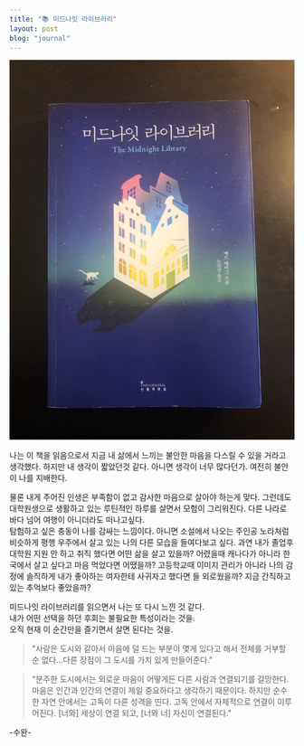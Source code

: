 ```yaml
---
title: "📚 미드나잇 라이브러리"
layout: post
blog: "journal"
---
```


![midnight](/assets/midnight.jpeg)

나는 이 책을 읽음으로서 지금 내 삶에서 느끼는 불안한 마음을 다스릴 수 있을 거라고 생각했다. 하지만 내 생각이 짧았던것 같다. 아니면 생각이 너무 많다던가. 여전히 불안이 나를 지배한다.   

물론 내게 주어진 인생은 부족함이 없고 감사한 마음으로 살아야 하는게 맞다. 그런데도 대학원생으로 생활하고 있는 루틴적인 하루를 살면서 모험이 그리워진다. 다른 나라로 바다 넘어 여행이 아니더라도 떠나고싶다.   
탐험하고 싶은 충동이 나를 감싸는 느낌이다. 아니면 소설에서 나오는 주인공 노라처럼 비슷하게 평행 우주에서 살고 있는 나의 다른 모습을 들여다보고 싶다. 과연 내가 졸업후 대학원 지원 안 하고 취직 했다면 어떤
삶을 살고 있을까? 어렸을때 캐나다가 아니라 한국에서 살고 싶다고 마음 먹었다면 어땠을까? 고등학교때 이미지 관리가 아니라 나의 감정에 솔직하게 내가 좋아하는 여자한테 사귀자고 했다면 들 외로웠을까? 지금 
간직하고 있는 추억보다 좋았을까?   

미드나잇 라이브러리를 읽으면서 나는 또 다시 느낀 것 같다.    
내가 어떤 선택을 하던 후회는 불필요한 특성이라는 것을.   
오직 현재 이 순간만을 즐기면서 살면 된다는 것을. 

> "사람은 도시와 같아서 마음에 덜 드는 부분이 몇게 있다고 해서 전체를 거부할 순 없다...다른 장점이 그 도시를 가치 있게 만들어준다." 

> "분주한 도시에서는 외로운 마음이 어떻게든 다른 사람과 연결되기를 갈망한다. 마음은 인간과 인간의 연결이 제일 중요하다고 생각하기 때문이다.
> 하지만 순수한 자연 안에서는 고독이 다른 성격을 띤다. 고독 안에서 자체적으로 연결이 이루어진다. [너와] 세상이 연결 되고, [너와 너] 자신이 연결된다."

-수완-

